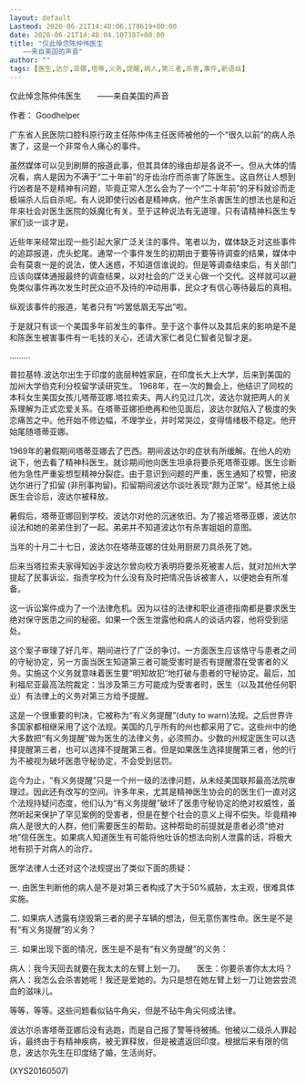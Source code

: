 ```yaml
---
layout: default
Lastmod: 2020-06-21T14:48:06.178619+00:00
date: 2020-06-21T14:48:04.107387+00:00
title: "仅此悼念陈仲伟医生
　　——来自美国的声音"
author: ""
tags: [医生,达尔,亚娜,塔蒂,义务,提醒,病人,第三者,杀害,事件,新语丝]
---
```


仅此悼念陈仲伟医生　　——来自美国的声音

作者： Goodhelper

广东省人民医院口腔科原行政主任陈仲伟主任医师被他的一个“很久以前”的病人杀害了，这是一个非常令人痛心的事件。

虽然媒体可以见到刷屏的报道此事，但其具体的缘由却是各说不一。但从大体的情况看，病人是因为不满于“二十年前”的牙齿治疗而杀害了陈医生。这自然让人想到行凶者是不是精神有问题，毕竟正常人怎么会为了一个“二十年前”的牙科就诊而走极端杀人后自杀呢。有人说即使行凶者是精神病，他产生杀害医生的想法也是和近年来社会对医生医院的妖魔化有关。至于这种说法有无道理，只有请精神科医生专家们谈一谈才是。

近些年来经常出现一些引起大家广泛关注的事件。笔者以为，媒体缺乏对这些事件的追踪报道，虎头蛇尾。通常一个事件发生的初期由于要等待调查的结果，媒体中会有莫衷一是的说法，使人迷惑，不知道信谁说的。但是等调查结束后，有关部门应该向媒体通报最终的调查结果，以对社会的广泛关心做一个交代。这样就可以避免类似事件再次发生时民众迫不及待的冲动用事，民众才有信心等待最后的真相。

纵观该事件的报道，笔者只有“吟罢低眉无写出”啦。

于是就只有谈一个美国多年前发生的事件。至于这个事件以及其后来的影响是不是和陈医生被害事件有一毛钱的关心，还请大家仁者见仁智者见智才是。

………

普拉基特.波达尔出生于印度的底层种姓家庭，在印度长大上大学，后来到美国的加州大学伯克利分校留学读研究生。 1968年，在一次的舞会上，他结识了同校的本科女生美国女孩儿塔蒂亚娜.塔拉索夫。两人约见过几次，波达尔就把两人的关系理解为正式恋爱关系。在塔蒂亚娜拒绝再和他见面后，波达尔就陷入了极度的失恋痛苦之中。他开始不修边幅，不理学业，并时常哭泣，变得情绪极不稳定。他开始尾随塔蒂亚娜。

1969年的暑假期间塔蒂亚娜去了巴西。期间波达尔的症状有所缓解。在他人的劝说下，他去看了精神科医生。就诊期间他向医生坦承将要杀死塔蒂亚娜。医生诊断他为急性严重妄想型精神分裂症。由于意识到问题的严重，医生通知了校警，把波达尔进行了扣留 (非刑事拘留)。扣留期间波达尔谈吐表现“颇为正常”。经其他上级医生会诊后，波达尔被释放。

暑假后，塔蒂亚娜回到学校。波达尔对他的沉迷依旧。为了接近塔蒂亚娜，波达尔设法和她的弟弟住到了一起。弟弟并不知道波达尔有杀害姐姐的意图。

当年的十月二十七日，波达尔在塔蒂亚娜的住处用厨房刀具杀死了她。

后来当塔拉索夫家得知凶手波达尔曾向校方表明将要杀死被害人后，就对加州大学提起了民事诉讼，指责学校为什么没有及时把情况告诉被害人，以便她会有所准备。

这一诉讼案件成为了一个法律危机。因为以往的法律和职业道德指南都是要求医生绝对保守医患之间的秘密。如果一个医生泄露他和病人的谈话内容，他将受到惩处。

这个案子审理了好几年，期间进行了广泛的争讨。一方面医生应该恪守与患者之间的守秘协定，另一方面当医生知道第三者可能受害时是否有提醒潜在受害者的义务。实施这个义务就意味着医生要“明知故犯”地打破与患者的守秘协定。最后，加利福尼亚最高法院裁定：当涉及第三方可能成为受害者时，医生（以及其他任何职业）有法律上的义务对第三方给予提醒。

这是一个很重要的判决，它被称为“有义务提醒”(duty to warn)法规。之后世界许多国家都相继采用了这个法规。美国的几乎所有的州也都采用了它。这些州中的绝大多数把“有义务提醒”做为医生的法律义务，必须照办。少数的州规定医生可以选择提醒第三者，也可以选择不提醒第三者。但是如果医生选择提醒第三者，他的行为不被视为破坏医患守秘协定，不会受到惩罚。

迄今为止，“有义务提醒”只是一个州一级的法律问题，从未经美国联邦最高法院审理过。因此还有改写的空间。许多年来，尤其是精神医生协会的的医生们一直对这个法规持疑问态度，他们认为“有义务提醒”破坏了医患守秘协定的绝对权威性，虽然听起来保护了罕见案例的受害者，但是在整个社会的意义上得不偿失。毕竟精神病人是很大的人群，他们需要医生的帮助。这种帮助的前提就是患者必须“绝对地”信任医生。如果病人知道医生有可能将他吐诉的想法向别人泄露的话，将极大地有损于对病人的治疗。

医学法律人士还对这个法规提出了类似下面的质疑：

一. 由医生判断他的病人是不是对第三者构成了大于50%威胁，太主观，很难具体实施。

二. 如果病人透露有烧毁第三者的房子车辆的想法，但无意伤害性命。医生是不是有“有义务提醒”的义务？

三. 如果出现下面的情况，医生是不是有“有义务提醒”的义务：

病人：我今天回去就要在我太太的左臂上划一刀。　　医生：你要杀害你太太吗？　　病人：我怎么会杀害她呢！我还是爱她的。为只是想在她左臂上划一刀让她尝尝流血的滋味儿。

等等，等等。这些问题看似钻牛角尖，但是不钻牛角尖何成法律。

波达尔杀害塔蒂亚娜后没有逃跑，而是自己报了警等待被捕。他被以二级杀人罪起诉，最终由于有精神疾病，被无罪释放，但是被遣返回印度。根据后来有限的信息，波达尔先生在印度结了婚，生活尚好。

(XYS20160507)

